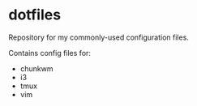 # dotfiles
Repository for my commonly-used configuration files.

Contains config files for:
* chunkwm
* i3
* tmux
* vim
